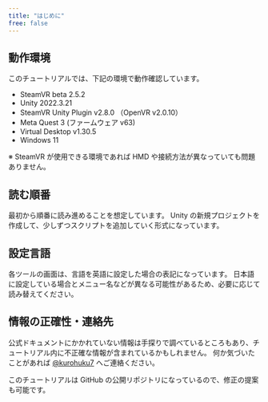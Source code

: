 ```yaml
---
title: "はじめに"
free: false
---
```


## 動作環境
このチュートリアルでは、下記の環境で動作確認しています。

- SteamVR beta 2.5.2
- Unity 2022.3.21
- SteamVR Unity Plugin v2.8.0 （OpenVR v2.0.10）
- Meta Quest 3 (ファームウェア v63)
- Virtual Desktop v1.30.5
- Windows 11

※ SteamVR が使用できる環境であれば HMD や接続方法が異なっていても問題ありません。

## 読む順番
最初から順番に読み進めることを想定しています。
Unity の新規プロジェクトを作成して、少しずつスクリプトを追加していく形式になっています。

## 設定言語
各ツールの画面は、言語を英語に設定した場合の表記になっています。
日本語に設定している場合とメニュー名などが異なる可能性があるため、必要に応じて読み替えてください。

## 情報の正確性・連絡先
公式ドキュメントにかかれていない情報は手探りで調べているところもあり、チュートリアル内に不正確な情報が含まれているかもしれません。
何か気づいたことがあれば [@kurohuku7](https://twitter.com/kurohuku7) へご連絡ください。

このチュートリアルは GitHub の公開リポジトリになっているので、修正の提案も可能です。